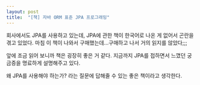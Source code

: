 ```yaml
---
layout: post
title:  "[책] 자바 ORM 표준 JPA 프로그래밍"
---
```

회사에서도 JPA를 사용하고 있는데, JPA에 관한 책이 한국어로 나온 게 없어서 곤란을 겪고 있었다.
마침 이 책이 나와서 구매했는데...구매하고 나서 거의 읽지를 않았다;;;

앞에 조금 읽어 보니까 책은 굉장히 좋은 거 같다. 지금까지 JPA를 접하면서 느꼈던 궁금증을 명료하게 설명해주고 있다.

왜 JPA를 사용해야 하는가? 라는 질문에 답해줄 수 있는 좋은 책이라고 생각한다.